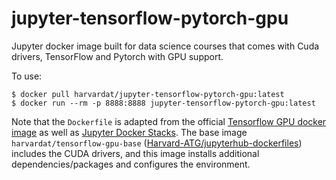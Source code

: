 # jupyter-tensorflow-pytorch-gpu

Jupyter docker image built for data science courses that comes with Cuda drivers, TensorFlow and Pytorch with GPU support.

To use:

```
$ docker pull harvardat/jupyter-tensorflow-pytorch-gpu:latest
$ docker run --rm -p 8888:8888 jupyter-tensorflow-pytorch-gpu:latest
```

Note that the `Dockerfile` is adapted from the official [Tensorflow GPU docker image](https://hub.docker.com/r/tensorflow/tensorflow) as well as [Jupyter Docker Stacks](https://github.com/jupyter/docker-stacks). The base image `harvardat/tensorflow-gpu-base` ([Harvard-ATG/jupyterhub-dockerfiles](https://github.com/Harvard-ATG/jupyterhub-dockerfiles)) includes the CUDA drivers, and this image installs additional dependencies/packages and configures the environment.
